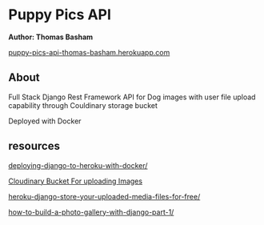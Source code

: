 # Puppy Pics API
**Author: Thomas Basham**

[puppy-pics-api-thomas-basham.herokuapp.com](https://puppy-pics-api-thomas-basham.herokuapp.com)

## About

Full Stack Django Rest Framework API for Dog images with user file upload capability through Couldinary storage bucket

Deployed with Docker 

## resources

[deploying-django-to-heroku-with-docker/](https://testdriven.io/blog/deploying-django-to-heroku-with-docker/)

[Cloudinary Bucket For uploading Images](https://www.section.io/engineering-education/uploading-images-to-cloudinary-from-django-application/)

[heroku-django-store-your-uploaded-media-files-for-free/](https://www.dothedev.com/blog/2019/10/22/heroku-django-store-your-uploaded-media-files-for-free/)

[how-to-build-a-photo-gallery-with-django-part-1/](https://engineertodeveloper.com/how-to-build-a-photo-gallery-with-django-part-1/)